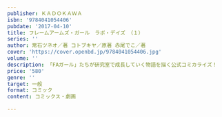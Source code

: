 ```yaml
---
publisher: ＫＡＤＯＫＡＷＡ
isbn: '9784041054406'
pubdate: '2017-04-10'
title: フレームアームズ・ガール　ラボ・デイズ　（１）
series: ''
author: 常石ツネオ／著 コトブキヤ／原著 赤尾でこ／著
cover: 'https://cover.openbd.jp/9784041054406.jpg'
volume: ''
description: 「FAガール」たちが研究室で成長していく物語を描く公式コミカライズ！
price: '580'
genre: ''
target: 一般
format: コミック
content: コミックス・劇画

---
```

